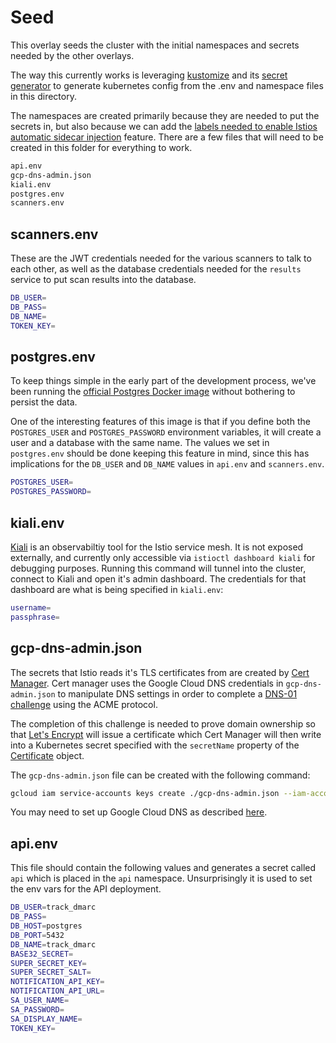 # Seed

This overlay seeds the cluster with the initial namespaces and secrets needed
by the other overlays.

The way this currently works is leveraging [kustomize](https://kustomize.io/) and its [secret generator](https://github.com/kubernetes-sigs/kustomize/blob/master/examples/secretGeneratorPlugin.md) to generate kubernetes config from the .env and namespace files in this directory.

The namespaces are created primarily because they are needed to put the secrets in, but also because we can add the [labels needed to enable Istios automatic sidecar injection](https://istio.io/docs/setup/additional-setup/sidecar-injection/#automatic-sidecar-injection) feature.
There are a few files that will need to be created in this folder for everything to work.

```sh
api.env
gcp-dns-admin.json
kiali.env
postgres.env
scanners.env
```

## scanners.env

These are the JWT credentials needed for the various scanners to talk to each other, as well as the database credentials needed for the `results` service to put scan results into the database.

```sh
DB_USER=
DB_PASS=
DB_NAME=
TOKEN_KEY=
```

## postgres.env

To keep things simple in the early part of the development process, we've been running the [official Postgres Docker image](https://hub.docker.com/_/postgres) without bothering to persist the data. 

One of the interesting features of this image is that if you define both the `POSTGRES_USER` and `POSTGRES_PASSWORD` environment variables, it will create a user and a database with the same name. The values we set in `postgres.env` should be done keeping this feature in mind, since this has implications for the `DB_USER` and `DB_NAME` values in `api.env` and `scanners.env`.

```sh
POSTGRES_USER=
POSTGRES_PASSWORD=
```

## kiali.env

[Kiali](https://kiali.io/) is an observabiltiy tool for the Istio service mesh. It is not exposed externally, and currently only accessible via `istioctl dashboard kiali` for debugging purposes. Running this command will tunnel into the cluster, connect to Kiali and open it's admin dashboard. The credentials for that dashboard are what is being specified in `kiali.env`:

```sh
username=
passphrase=
```

## gcp-dns-admin.json

The secrets that Istio reads it's TLS certificates from are created by [Cert Manager](https://cert-manager.io/). Cert manager uses the Google Cloud DNS credentials in `gcp-dns-admin.json` to manipulate DNS settings in order to complete a [DNS-01 challenge](https://tools.ietf.org/html/rfc8555#section-8.4) using the ACME protocol. 

The completion of this challenge is needed to prove domain ownership so that [Let's Encrypt](https://letsencrypt.org/) will issue a certificate which Cert Manager will then write into a Kubernetes secret specified with the `secretName` property of the [Certificate](https://cert-manager.io/docs/reference/api-docs/#cert-manager.io/v1alpha3.Certificate) object.

The `gcp-dns-admin.json` file can be created with the following command:

```sh
gcloud iam service-accounts keys create ./gcp-dns-admin.json --iam-account=dns-admin@track-compliance.iam.gserviceaccount.com
```

You may need to set up Google Cloud DNS as described [here](https://github.com/stefanprodan/istio-gke/blob/master/docs/istio/05-letsencrypt-setup.md). 

## api.env

This file should contain the following values and generates a secret called `api` which is placed in the `api` namespace. Unsurprisingly it is used to set the env vars for the API deployment.

```sh
DB_USER=track_dmarc
DB_PASS=
DB_HOST=postgres
DB_PORT=5432
DB_NAME=track_dmarc
BASE32_SECRET=
SUPER_SECRET_KEY=
SUPER_SECRET_SALT=
NOTIFICATION_API_KEY=
NOTIFICATION_API_URL=
SA_USER_NAME=
SA_PASSWORD=
SA_DISPLAY_NAME=
TOKEN_KEY=
```
